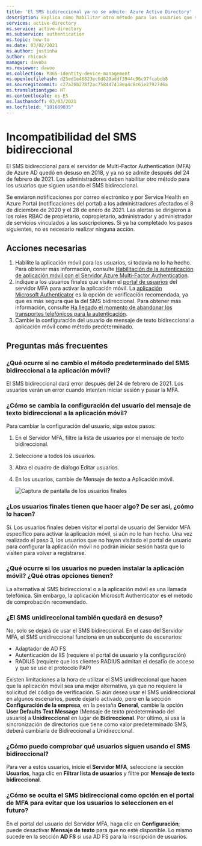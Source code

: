 ```yaml
---
title: 'El SMS bidireccional ya no se admite: Azure Active Directory'
description: Explica cómo habilitar otro método para los usuarios que siguen usando el SMS bidireccional.
services: active-directory
ms.service: active-directory
ms.subservice: authentication
ms.topic: how-to
ms.date: 03/02/2021
ms.author: justinha
author: rhicock
manager: daveba
ms.reviewer: dawoo
ms.collection: M365-identity-device-management
ms.openlocfilehash: d25ed1e46823ec6d820addf3944c96c97fcabcb8
ms.sourcegitcommit: c27a20b278f2ac758447418ea4c8c61e27927d6a
ms.translationtype: HT
ms.contentlocale: es-ES
ms.lasthandoff: 03/03/2021
ms.locfileid: "101689035"
---
```

# <a name="two-way-sms-unsupported"></a>Incompatibilidad del SMS bidireccional

El SMS bidireccional para el servidor de Multi-Factor Authentication (MFA) de Azure AD quedó en desuso en 2018, y ya no se admite después del 24 de febrero de 2021. Los administradores deben habilitar otro método para los usuarios que siguen usando el SMS bidireccional.

Se enviaron notificaciones por correo electrónico y por Service Health en Azure Portal (notificaciones del portal) a los administradores afectados el 8 de diciembre de 2020 y el 28 de enero de 2021. Las alertas se dirigieron a los roles RBAC de propietario, copropietario, administrador y administrador de servicios vinculados a las suscripciones. Si ya ha completado los pasos siguientes, no es necesario realizar ninguna acción.

## <a name="required-actions"></a>Acciones necesarias

1. Habilite la aplicación móvil para los usuarios, si todavía no lo ha hecho. Para obtener más información, consulte [Habilitación de la autenticación de aplicación móvil con el Servidor Azure Multi-Factor Authentication](howto-mfaserver-deploy-mobileapp.md).
1. Indique a los usuarios finales que visiten el [portal de usuarios](howto-mfaserver-deploy-userportal.md) del servidor MFA para activar la aplicación móvil. La [aplicación Microsoft Authenticator](https://www.microsoft.com/en-us/account/authenticator) es la opción de verificación recomendada, ya que es más segura que la del SMS bidireccional. Para obtener más información, consulte [Ha llegado el momento de abandonar los transportes telefónicos para la autenticación](https://techcommunity.microsoft.com/t5/azure-active-directory-identity/it-s-time-to-hang-up-on-phone-transports-for-authentication/ba-p/1751752).
1. Cambie la configuración del usuario de mensaje de texto bidireccional a aplicación móvil como método predeterminado.

## <a name="faq"></a>Preguntas más frecuentes

### <a name="what-if-i-dont-change-the-default-method-from-two-way-sms-to-the-mobile-app"></a>¿Qué ocurre si no cambio el método predeterminado del SMS bidireccional a la aplicación móvil?
El SMS bidireccional dará error después del 24 de febrero de 2021. Los usuarios verán un error cuando intenten iniciar sesión y pasar la MFA.

### <a name="how-do-i-change-the-user-settings-from-two-way-text-message-to-mobile-app"></a>¿Cómo se cambia la configuración del usuario del mensaje de texto bidireccional a la aplicación móvil?

Para cambiar la configuración del usuario, siga estos pasos:

1. En el Servidor MFA, filtre la lista de usuarios por el mensaje de texto bidireccional.
1. Seleccione a todos los usuarios.
1. Abra el cuadro de diálogo Editar usuarios.
1. En los usuarios, cambie de Mensaje de texto a Aplicación móvil.

   ![Captura de pantalla de los usuarios finales](media/how-to-authentication-two-way-sms-unsupported/end-users.png)

### <a name="do-my-users-need-to-take-any-action-if-yes-how"></a>¿Los usuarios finales tienen que hacer algo? De ser así, ¿cómo lo hacen?
Sí. Los usuarios finales deben visitar el portal de usuario del Servidor MFA específico para activar la aplicación móvil, si aún no lo han hecho. Una vez realizado el paso 3, los usuarios que no hayan visitado el portal de usuario para configurar la aplicación móvil no podrán iniciar sesión hasta que lo visiten para volver a registrarse.

### <a name="what-if-my-users-cant-install-the-mobile-app-what-other-options-do-they-have"></a>¿Qué ocurre si los usuarios no pueden instalar la aplicación móvil? ¿Qué otras opciones tienen?
La alternativa al SMS bidireccional o a la aplicación móvil es una llamada telefónica. Sin embargo, la aplicación Microsoft Authenticator es el método de comprobación recomendado.

### <a name="will-one-way-sms-be-deprecated-as-well"></a>¿El SMS unidireccional también quedará en desuso?
No, solo se dejará de usar el SMS bidireccional. En el caso del Servidor MFA, el SMS unidireccional funciona en un subconjunto de escenarios:

- Adaptador de AD FS
- Autenticación de IIS (requiere el portal de usuario y la configuración)
- RADIUS (requiere que los clientes RADIUS admitan el desafío de acceso y que se use el protocolo PAP)

Existen limitaciones a la hora de utilizar el SMS unidireccional que hacen que la aplicación móvil sea una mejor alternativa, ya que no requiere la solicitud del código de verificación.
Si aún desea usar el SMS unidireccional en algunos escenarios, puede dejarlo activado, pero en la sección **Configuración de la empresa**, en la pestaña **General**, cambie la opción **User Defaults Text Message** (Mensaje de texto predeterminado del usuario) a **Unidireccional** en lugar de **Bidireccional**. Por último, si usa la sincronización de directorios que tiene como valor predeterminado SMS, deberá cambiarla de Bidireccional a Unidireccional.

### <a name="how-can-i-check-which-users-are-still-using-two-way-sms"></a>¿Cómo puedo comprobar qué usuarios siguen usando el SMS bidireccional?
Para ver a estos usuarios, inicie el **Servidor MFA**, seleccione la sección **Usuarios**, haga clic en **Filtrar lista de usuarios** y filtre por **Mensaje de texto bidireccional**.

### <a name="how-do-we-hide-two-way-sms-as-an-option-in-the-mfa-portal-to-prevent-users-from-selecting-it-in-the-future"></a>¿Cómo se oculta el SMS bidireccional como opción en el portal de MFA para evitar que los usuarios lo seleccionen en el futuro?
En el portal del usuario del Servidor MFA, haga clic en **Configuración**; puede desactivar **Mensaje de texto** para que no esté disponible. Lo mismo sucede en la sección **AD FS** si usa AD FS para la inscripción de usuarios.

